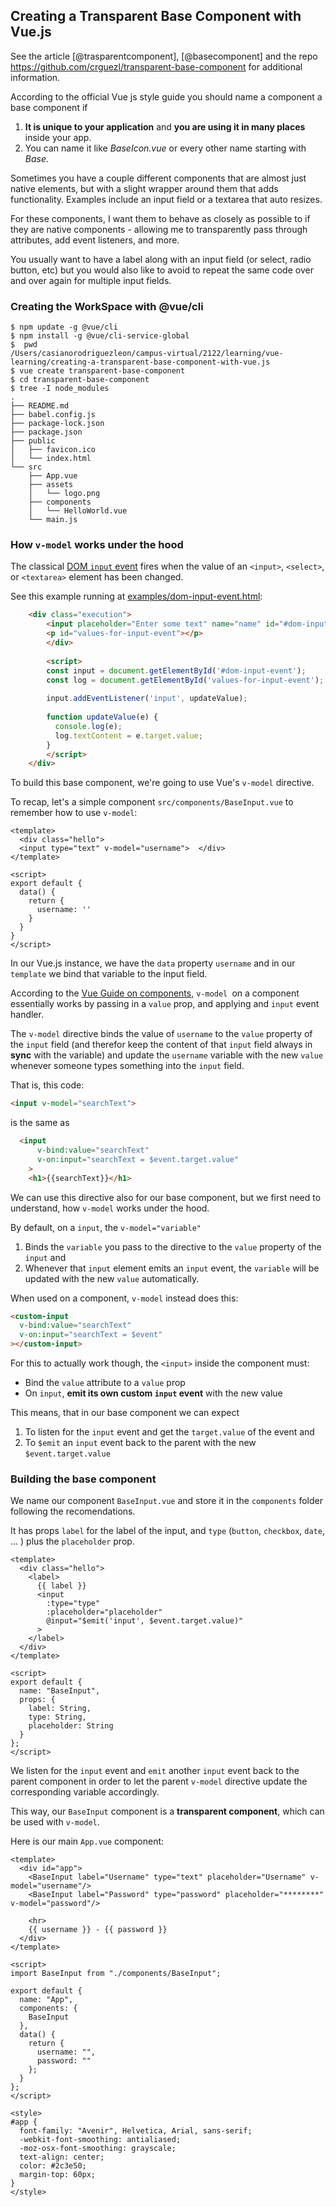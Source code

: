## Creating a Transparent Base Component with Vue.js

See the article [@trasparentcomponent], [@basecomponent] and the repo <https://github.com/crguezl/transparent-base-component> 
for additional information.

According to the official Vue js style guide you should name a component a base component if 

1. **It is unique to your application** and **you are using it in many places** inside your app. 
2. You can name it like *BaseIcon.vue* or every other name starting with *Base*.

Sometimes you have a couple different components that are almost just native elements, but with a slight wrapper around them that adds functionality. 
Examples include an input field or  a textarea that auto resizes.

For these components, I want them to behave as closely as possible to if they are native components - allowing me to transparently pass through attributes, add event listeners, and more. 

You usually want to have a label along with an input field (or select, radio button, etc) but you would also like to avoid to repeat the same code over and over again for multiple input fields. 


### Creating the WorkSpace with @vue/cli 

```
$ npm update -g @vue/cli
$ npm install -g @vue/cli-service-global
$  pwd
/Users/casianorodriguezleon/campus-virtual/2122/learning/vue-learning/creating-a-transparent-base-component-with-vue.js
$ vue create transparent-base-component
$ cd transparent-base-component
$ tree -I node_modules
.
├── README.md
├── babel.config.js
├── package-lock.json
├── package.json
├── public
│   ├── favicon.ico
│   └── index.html
└── src
    ├── App.vue
    ├── assets
    │   └── logo.png
    ├── components
    │   └── HelloWorld.vue
    └── main.js
```

### How `v-model` works under the hood


The classical [DOM `input` event](https://developer.mozilla.org/en-US/docs/Web/API/HTMLElement/input_event) fires when the value of an `<input>`, `<select>`, or `<textarea>` element has been changed.

See this example running at [examples/dom-input-event.html](examples/dom-input-event.html):

```html
    <div class="execution">
        <input placeholder="Enter some text" name="name" id="#dom-input-event"/>
        <p id="values-for-input-event"></p>
        </div>
        
        <script>
        const input = document.getElementById('#dom-input-event');
        const log = document.getElementById('values-for-input-event');
        
        input.addEventListener('input', updateValue);
        
        function updateValue(e) {
          console.log(e);
          log.textContent = e.target.value;
        }
        </script>
    </div>   
```

To build this base component, we're going to use Vue's `v-model` directive. 

To recap, let's a simple component `src/components/BaseInput.vue`  to remember  how to use `v-model`:

```vue
<template>
  <div class="hello">
  <input type="text" v-model="username">  </div>
</template>

<script>
export default {
  data() {
    return {
      username: ''
    }
  }
}
</script>
```

In our Vue.js instance, we have the `data` property `username` and in our `template` we bind that variable to the input field. 

According to the [Vue Guide on components](https://zendev.com/2018/05/31/transparent-wrapper-components-in-vue.html), `v-model `on a component essentially works by passing in a `value` prop, and applying and `input` event handler.

The `v-model` directive binds the value of `username` to the `value` property of the `input` field 
(and therefor keep the content of that `input` field always in **sync** with the variable) and update the `username` variable with the new `value` whenever someone types something into the `input` field.

That is, this code:

```html
<input v-model="searchText">
``` 

is the same as 

```html
  <input
      v-bind:value="searchText"
      v-on:input="searchText = $event.target.value"
    >
    <h1>{{searchText}}</h1>
```

We can use this directive also for our base component, but we first need to understand, how `v-model` works under the hood. 

By default, on a `input`, the `v-model="variable"` 

1. Binds the `variable` you pass to the directive to the `value` property of the `input` and 
2. Whenever that `input` element emits an `input` event,  the `variable` will be updated with the new `value` automatically.

When used on a component, `v-model` instead does this:

```html
<custom-input
  v-bind:value="searchText"
  v-on:input="searchText = $event"
></custom-input>
```

For this to actually work though, the `<input>` inside the component must:

* Bind the `value` attribute to a `value` prop
* On `input`, **emit its own custom `input` event** with the new value

This means, that in our base component we can expect 

1. To listen for the `input` event and get the `target.value` of the event and 
2. To `$emit` an `input` event back to the parent with the new `$event.target.value` 

### Building the base component

We name our component `BaseInput.vue`  and store it in the `components` folder following the recomendations.

It has props `label` for the label of the input, and `type` (`button`, `checkbox`, `date`, ... ) plus the `placeholder` prop.

```vue
<template>
  <div class="hello">
    <label>
      {{ label }}
      <input
        :type="type"
        :placeholder="placeholder"
        @input="$emit('input', $event.target.value)"
      >
    </label>
  </div>
</template>

<script>
export default {
  name: "BaseInput",
  props: {
    label: String,
    type: String,
    placeholder: String
  }
};
</script>
```

We listen for the `input` event and `emit` another `input` event back to the parent component in order to let the parent `v-model` directive update the corresponding variable accordingly. 

This way, our `BaseInput` component is a **transparent component**, which can be used with `v-model`.

Here is our main `App.vue` component:

```vue 
<template>
  <div id="app">
    <BaseInput label="Username" type="text" placeholder="Username" v-model="username"/>
    <BaseInput label="Password" type="password" placeholder="********" v-model="password"/>

    <hr>
    {{ username }} - {{ password }}
  </div>
</template>

<script>
import BaseInput from "./components/BaseInput";

export default {
  name: "App",
  components: {
    BaseInput
  },
  data() {
    return {
      username: "",
      password: ""
    };
  }
};
</script>

<style>
#app {
  font-family: "Avenir", Helvetica, Arial, sans-serif;
  -webkit-font-smoothing: antialiased;
  -moz-osx-font-smoothing: grayscale;
  text-align: center;
  color: #2c3e50;
  margin-top: 60px;
}
</style>
```
